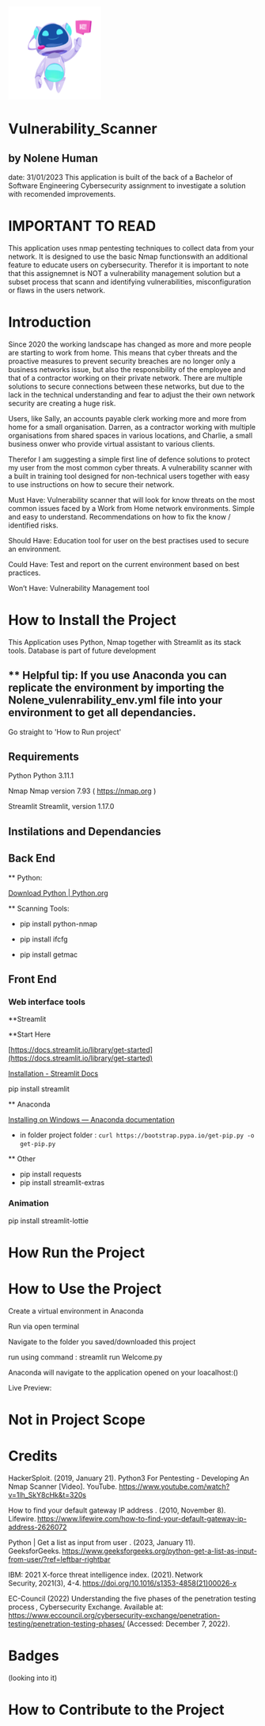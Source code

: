 ![HI](/hi.PNG)


# Vulnerability_Scanner
## by Nolene Human 
date: 31/01/2023
This application is built of the back of a Bachelor of Software Engineering Cybersecurity assignment to investigate a solution with recomended improvements.

# IMPORTANT TO READ
This application uses nmap pentesting techniques to collect data from your network. It is designed to use the basic Nmap functionswith an additional feature to educate users on cybersecurity. Therefor it is important to note that this assignemnet is NOT a vulnerability management solution but a subset process that scann and identifying vulnerabilities, misconfiguration or flaws in the users network.


# Introduction
Since 2020 the working landscape has changed as more and more people are starting to work from home. This means that cyber threats and the proactive measures to prevent security breaches are no longer only a business networks issue, but also the responsibility of the employee and that of a contractor working on their private network. There are multiple solutions to secure connections between these networks, but due to the lack in the technical understanding and fear to adjust the their own network security are creating a huge risk. 

Users, like Sally, an accounts payable clerk working more and more from home for a small organisation. Darren, as a contractor working with multiple organisations from shared spaces in various locations, and Charlie, a small business onwer who provide virtual assistant to various clients.

Therefor I am suggesting a simple first line of defence solutions to protect my user from the most common cyber threats.  A vulnerability scanner with a built in training tool designed for non-technical users together with easy to use instructions on how to secure their network.  

Must Have: Vulnerability scanner that will look for know threats on the most common issues faced by a Work from Home network environments. Simple and easy to understand. Recommendations on how to fix the know / identified risks. 

Should Have: Education tool for user on the best practises used to secure an environment. 

Could Have: Test and report on the current environment based on best practices. 

Won’t Have: Vulnerability Management tool


# How to Install the Project
This Application uses Python, Nmap together with Streamlit as its stack tools. 
Database is part of future development

** Helpful tip: If you use Anaconda you can replicate the environment by importing the Nolene_vulenrability_env.yml file into your environment to get all dependancies.
-- 
Go straight to 'How to Run project' 

## Requirements
Python
Python 3.11.1

Nmap
Nmap version 7.93 ( https://nmap.org )

Streamlit
Streamlit, version 1.17.0

## Instilations and Dependancies

## Back End

** Python: 

[Download Python | Python.org](https://www.python.org/downloads/)

** Scanning Tools: 

- pip install python-nmap

- pip install ifcfg

- pip install getmac


## Front End

### Web interface tools

**Streamlit

**Start Here

[https://docs.streamlit.io/library/get-started](https://docs.streamlit.io/library/get-started)

[Installation - Streamlit Docs](https://docs.streamlit.io/library/get-started/installation)

pip install streamlit

** Anaconda

[Installing on Windows — Anaconda documentation](https://docs.anaconda.com/anaconda/install/windows/)

* in folder project folder : `curl https://bootstrap.pypa.io/get-pip.py -o get-pip.py`


** Other

- pip install requests
- pip install streamlit-extras


### Animation
pip install streamlit-lottie

# How Run the Project


# How to Use the Project

Create a virtual environment in Anaconda

Run via open terminal

Navigate to the folder you saved/downloaded this project

run using command : streamlit run Welcome.py

Anaconda will navigate to the application opened on your loacalhost:()


Live Preview:


# Not in Project Scope

# Credits

HackerSploit. (2019, January 21). Python3 For Pentesting - Developing An Nmap Scanner [Video]. YouTube. https://www.youtube.com/watch?v=1lh_SkY8cHk&t=320s 

How to find your default gateway IP address . (2010, November 8). Lifewire. https://www.lifewire.com/how-to-find-your-default-gateway-ip-address-2626072 

Python | Get a list as input from user . (2023, January 11). GeeksforGeeks. https://www.geeksforgeeks.org/python-get-a-list-as-input-from-user/?ref=leftbar-rightbar 

IBM: 2021 X-force threat intelligence index. (2021). Network Security, 2021(3), 4-4. https://doi.org/10.1016/s1353-4858(21)00026-x 

EC-Council (2022) Understanding the five phases of the penetration testing process , Cybersecurity Exchange. Available at: https://www.eccouncil.org/cybersecurity-exchange/penetration-testing/penetration-testing-phases/ (Accessed: December 7, 2022). 



# Badges

(looking into it)

# How to Contribute to the Project
